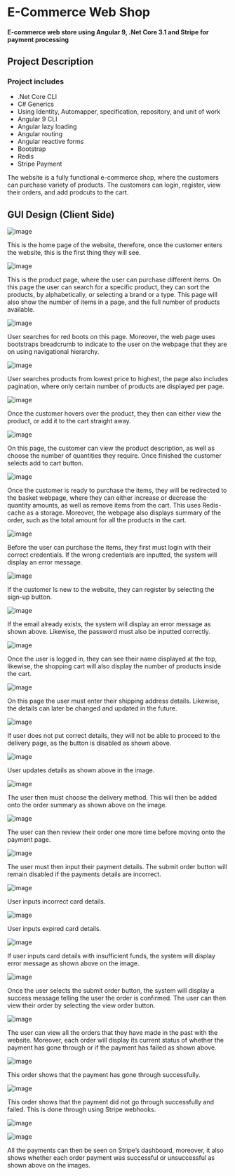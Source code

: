 # E-Commerce Web Shop
#### E-commerce web store using Angular 9, .Net Core 3.1 and Stripe for payment processing

## Project Description
### Project includes 
- .Net Core CLI
- C# Generics
- Using Identity, Automapper, specification, repository, and unit of work
- Angular 9 CLI
- Angular lazy loading
- Angular routing
- Angular reactive forms
- Bootstrap
- Redis
- Stripe Payment

The website is a fully functional e-commerce shop, where the customers can purchase variety of products.
The customers can login, register, view their orders, and add prodcuts to the cart. 

## GUI Design (Client Side)

![image](https://user-images.githubusercontent.com/53325143/93302252-952aa380-f7f1-11ea-80a9-bc7e47fb7bf7.png)

This is the home page of the website, therefore, once the customer enters the website, this is the first thing they will see. 


![image](https://user-images.githubusercontent.com/53325143/93302312-ae335480-f7f1-11ea-8243-604abc6dbc2b.png)

This is the product page, where the user can purchase different items. On this page the user can search for a specific product, they can sort the products, by alphabetically, or selecting a brand or a type.
This page will also show the number of items in a page, and the full number of products available. 

![image](https://user-images.githubusercontent.com/53325143/93302376-c905c900-f7f1-11ea-8471-0464b41bc117.png)

User searches for red boots on this page. Moreover, 
the web page uses bootstraps breadcrumb to indicate to the user on the webpage that they are on using navigational hierarchy. 

![image](https://user-images.githubusercontent.com/53325143/93302423-df138980-f7f1-11ea-81fb-d606ffa4b365.png)

User searches products from lowest price to highest, 
the page also includes pagination, where only certain number of products are displayed per page. 

![image](https://user-images.githubusercontent.com/53325143/93302455-ed61a580-f7f1-11ea-8fac-fa97e684e4d5.png)

Once the customer hovers over the product, they then can either view the product, or add it to the cart straight away. 

![image](https://user-images.githubusercontent.com/53325143/93302486-fa7e9480-f7f1-11ea-9b00-848e43dba1dc.png)

On this page, the customer can view the product description, as well as choose the number of quantities they require.
Once finished the customer selects add to cart button. 

![image](https://user-images.githubusercontent.com/53325143/93302509-066a5680-f7f2-11ea-9b63-3827cdf25996.png)

Once the customer is ready to purchase the items, they will be redirected to the basket webpage, where they can either increase or decrease the quantity amounts, as well as remove items from the cart. This uses Redis-cache as a storage. 
Moreover, the webpage also displays summary of the order, such as the total amount for all the products in the cart. 

![image](https://user-images.githubusercontent.com/53325143/93302545-16823600-f7f2-11ea-9a9e-1a731d0b7da1.png)

Before the user can purchase the items, they first must login with their correct credentials. 
If the wrong credentials are inputted, the system will display an error message.

![image](https://user-images.githubusercontent.com/53325143/93302577-21d56180-f7f2-11ea-9418-b38bfab6dfd3.png)

If the customer Is new to the website, they can register by selecting the sign-up button. 


![image](https://user-images.githubusercontent.com/53325143/93302604-2c8ff680-f7f2-11ea-88e9-85d5912772d0.png)

If the email already exists, the system will display an error message as shown above. 
Likewise, the password must also be inputted correctly.

![image](https://user-images.githubusercontent.com/53325143/93302636-39ace580-f7f2-11ea-9bf0-43ea452d591d.png)

Once the user is logged in, they can see their name displayed at the top, 
likewise, the shopping cart will also display the number of products inside the cart. 

![image](https://user-images.githubusercontent.com/53325143/93302735-5e08c200-f7f2-11ea-8e32-6ce129244fc3.png)

On this page the user must enter their shipping address details. 
Likewise, the details can later be changed and updated in the future. 

![image](https://user-images.githubusercontent.com/53325143/93302793-724cbf00-f7f2-11ea-9035-4f3129ba0e77.png)

If user does not put correct details, they will not be able to proceed to the delivery page,
as the button is disabled as shown above. 

![image](https://user-images.githubusercontent.com/53325143/93302840-7e388100-f7f2-11ea-99d9-88fb45486833.png)

User updates details as shown above in the image. 

![image](https://user-images.githubusercontent.com/53325143/93302883-8abcd980-f7f2-11ea-9fb3-62833e4f2eb4.png)

The user then must choose the delivery method. This will then be added onto the order summary as shown above on the image. 

![image](https://user-images.githubusercontent.com/53325143/93302950-a45e2100-f7f2-11ea-9e9f-cc3abc72e852.png)

The user can then review their order one more time before moving onto the payment page. 

![image](https://user-images.githubusercontent.com/53325143/93302981-af18b600-f7f2-11ea-9493-7ab43640c318.png)

The user must then input their payment details. 
The submit order button will remain disabled if the payments details are incorrect. 

![image](https://user-images.githubusercontent.com/53325143/93303015-bb9d0e80-f7f2-11ea-8273-e4d5246c15f2.png)

User inputs incorrect card details. 

![image](https://user-images.githubusercontent.com/53325143/93303031-c48de000-f7f2-11ea-964f-6b0c4168ec53.png)

User inputs expired card details. 

![image](https://user-images.githubusercontent.com/53325143/93303049-ceafde80-f7f2-11ea-800b-4ff25c20a3f4.png)

If user inputs card details with insufficient funds, the system will display error message as shown above on the image.  

![image](https://user-images.githubusercontent.com/53325143/93303096-dd969100-f7f2-11ea-9838-581552fce630.png)

Once the user selects the submit order button, the system will display a success message telling the user the order is confirmed. The user can then view their order by selecting the view order button. 

![image](https://user-images.githubusercontent.com/53325143/93303120-e9825300-f7f2-11ea-8c20-843a045c9e8f.png)

The user can view all the orders that they have made in the past with the website. Moreover, each order will display its current status of whether the payment has gone through or if the payment has failed as shown above. 

![image](https://user-images.githubusercontent.com/53325143/93303151-f7d06f00-f7f2-11ea-835c-2ec750600426.png)

This order shows that the payment has gone through successfully. 

![image](https://user-images.githubusercontent.com/53325143/93303179-028b0400-f7f3-11ea-839d-b31e0b709287.png)

This order shows that the payment did not go through successfully and failed. This is done through using Stripe webhooks. 

![image](https://user-images.githubusercontent.com/53325143/93303226-1171b680-f7f3-11ea-947d-ad92cee9fb7b.png)


![image](https://user-images.githubusercontent.com/53325143/93303237-15053d80-f7f3-11ea-9613-26290e754538.png)

All the payments can then be seen on Stripe’s dashboard, moreover, it also shows whether each order payment was successful or unsuccessful as shown above on the images. 





















































































































